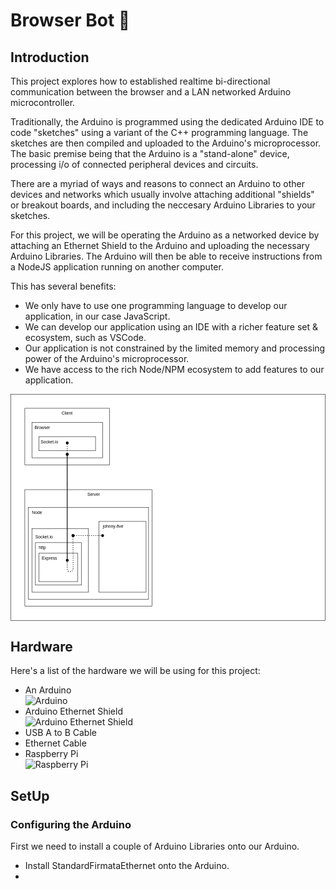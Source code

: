 # Browser Bot 🤖

## Introduction

This project explores how to established realtime bi-directional communication between the browser and a LAN networked Arduino microcontroller.

Traditionally, the Arduino is programmed using the dedicated Arduino IDE to code "sketches" using a variant of the C++ programming language. The sketches are then compiled and uploaded to the Arduino's microprocessor. The basic premise being that the Arduino is a "stand-alone" device, processing i/o of connected peripheral devices and circuits. 

There are a myriad of ways and reasons to connect an Arduino to other devices and networks which usually involve attaching additional "shields" or breakout boards, and including the neccesary Arduino Libraries to your sketches. 

For this project, we will be operating the Arduino as a networked device by attaching an Ethernet Shield to the Arduino and uploading the necessary Arduino Libraries. The Arduino will then be able to receive instructions from a NodeJS application running on another computer. 

This has several benefits: 

- We only have to use one programming language to develop our application, in our case JavaScript. 
- We can develop our application using an IDE with a richer feature set & ecosystem, such as VSCode.
- Our application is not constrained by the limited memory and processing power of the Arduino's microprocessor. 
- We have access to the rich Node/NPM ecosystem to add features to our application. 

<svg xmlns="http://www.w3.org/2000/svg" xmlns:xlink="http://www.w3.org/1999/xlink" version="1.1" width="891px" viewBox="-0.5 -0.5 891 641" content="&lt;mxfile&gt;&lt;diagram name=&quot;Page-1&quot; id=&quot;5f0bae14-7c28-e335-631c-24af17079c00&quot;&gt;&lt;mxGraphModel dx=&quot;1180&quot; dy=&quot;535&quot; grid=&quot;1&quot; gridSize=&quot;10&quot; guides=&quot;1&quot; tooltips=&quot;1&quot; connect=&quot;1&quot; arrows=&quot;1&quot; fold=&quot;1&quot; page=&quot;1&quot; pageScale=&quot;1&quot; pageWidth=&quot;1654&quot; pageHeight=&quot;2336&quot; background=&quot;none&quot; math=&quot;0&quot; shadow=&quot;0&quot;&gt;&lt;root&gt;&lt;mxCell id=&quot;0&quot;/&gt;&lt;mxCell id=&quot;1&quot; parent=&quot;0&quot;/&gt;&lt;mxCell id=&quot;DSCg3pvIwE-KSSSxKjmU-51&quot; value=&quot;&quot; style=&quot;rounded=0;whiteSpace=wrap;html=1;&quot; parent=&quot;1&quot; vertex=&quot;1&quot;&gt;&lt;mxGeometry x=&quot;400&quot; y=&quot;40&quot; width=&quot;890&quot; height=&quot;640&quot; as=&quot;geometry&quot;/&gt;&lt;/mxCell&gt;&lt;mxCell id=&quot;DSCg3pvIwE-KSSSxKjmU-3&quot; value=&quot;&quot; style=&quot;rounded=1;whiteSpace=wrap;html=1;arcSize=0;&quot; parent=&quot;1&quot; vertex=&quot;1&quot;&gt;&lt;mxGeometry x=&quot;440&quot; y=&quot;80&quot; width=&quot;240&quot; height=&quot;160&quot; as=&quot;geometry&quot;/&gt;&lt;/mxCell&gt;&lt;mxCell id=&quot;DSCg3pvIwE-KSSSxKjmU-4&quot; value=&quot;&quot; style=&quot;rounded=1;whiteSpace=wrap;html=1;arcSize=0;&quot; parent=&quot;1&quot; vertex=&quot;1&quot;&gt;&lt;mxGeometry x=&quot;460&quot; y=&quot;120&quot; width=&quot;200&quot; height=&quot;100&quot; as=&quot;geometry&quot;/&gt;&lt;/mxCell&gt;&lt;mxCell id=&quot;DSCg3pvIwE-KSSSxKjmU-6&quot; style=&quot;edgeStyle=orthogonalEdgeStyle;rounded=0;orthogonalLoop=1;jettySize=auto;html=1;exitX=0.5;exitY=1;exitDx=0;exitDy=0;arcSize=5;&quot; parent=&quot;1&quot; source=&quot;DSCg3pvIwE-KSSSxKjmU-3&quot; target=&quot;DSCg3pvIwE-KSSSxKjmU-3&quot; edge=&quot;1&quot;&gt;&lt;mxGeometry relative=&quot;1&quot; as=&quot;geometry&quot;/&gt;&lt;/mxCell&gt;&lt;mxCell id=&quot;DSCg3pvIwE-KSSSxKjmU-7&quot; value=&quot;Client&quot; style=&quot;text;html=1;strokeColor=none;fillColor=none;align=center;verticalAlign=middle;whiteSpace=wrap;rounded=0;&quot; parent=&quot;1&quot; vertex=&quot;1&quot;&gt;&lt;mxGeometry x=&quot;530&quot; y=&quot;80&quot; width=&quot;60&quot; height=&quot;30&quot; as=&quot;geometry&quot;/&gt;&lt;/mxCell&gt;&lt;mxCell id=&quot;DSCg3pvIwE-KSSSxKjmU-8&quot; value=&quot;Browser&quot; style=&quot;text;html=1;strokeColor=none;fillColor=none;align=center;verticalAlign=middle;whiteSpace=wrap;rounded=0;&quot; parent=&quot;1&quot; vertex=&quot;1&quot;&gt;&lt;mxGeometry x=&quot;460&quot; y=&quot;120&quot; width=&quot;60&quot; height=&quot;30&quot; as=&quot;geometry&quot;/&gt;&lt;/mxCell&gt;&lt;mxCell id=&quot;DSCg3pvIwE-KSSSxKjmU-11&quot; value=&quot;&quot; style=&quot;rounded=1;whiteSpace=wrap;html=1;arcSize=0;&quot; parent=&quot;1&quot; vertex=&quot;1&quot;&gt;&lt;mxGeometry x=&quot;440&quot; y=&quot;310&quot; width=&quot;360&quot; height=&quot;330&quot; as=&quot;geometry&quot;/&gt;&lt;/mxCell&gt;&lt;mxCell id=&quot;DSCg3pvIwE-KSSSxKjmU-12&quot; value=&quot;&quot; style=&quot;rounded=1;whiteSpace=wrap;html=1;arcSize=0;&quot; parent=&quot;1&quot; vertex=&quot;1&quot;&gt;&lt;mxGeometry x=&quot;450&quot; y=&quot;360&quot; width=&quot;340&quot; height=&quot;260&quot; as=&quot;geometry&quot;/&gt;&lt;/mxCell&gt;&lt;mxCell id=&quot;DSCg3pvIwE-KSSSxKjmU-13&quot; style=&quot;edgeStyle=orthogonalEdgeStyle;rounded=0;orthogonalLoop=1;jettySize=auto;html=1;exitX=0.5;exitY=1;exitDx=0;exitDy=0;arcSize=5;&quot; parent=&quot;1&quot; source=&quot;DSCg3pvIwE-KSSSxKjmU-11&quot; target=&quot;DSCg3pvIwE-KSSSxKjmU-11&quot; edge=&quot;1&quot;&gt;&lt;mxGeometry relative=&quot;1&quot; as=&quot;geometry&quot;/&gt;&lt;/mxCell&gt;&lt;mxCell id=&quot;DSCg3pvIwE-KSSSxKjmU-14&quot; value=&quot;Server&quot; style=&quot;text;html=1;strokeColor=none;fillColor=none;align=center;verticalAlign=middle;whiteSpace=wrap;rounded=0;&quot; parent=&quot;1&quot; vertex=&quot;1&quot;&gt;&lt;mxGeometry x=&quot;610&quot; y=&quot;310&quot; width=&quot;50&quot; height=&quot;30&quot; as=&quot;geometry&quot;/&gt;&lt;/mxCell&gt;&lt;mxCell id=&quot;DSCg3pvIwE-KSSSxKjmU-15&quot; value=&quot;Node&quot; style=&quot;text;html=1;strokeColor=none;fillColor=none;align=center;verticalAlign=middle;whiteSpace=wrap;rounded=0;&quot; parent=&quot;1&quot; vertex=&quot;1&quot;&gt;&lt;mxGeometry x=&quot;450&quot; y=&quot;360&quot; width=&quot;50&quot; height=&quot;30&quot; as=&quot;geometry&quot;/&gt;&lt;/mxCell&gt;&lt;mxCell id=&quot;DSCg3pvIwE-KSSSxKjmU-23&quot; value=&quot;&quot; style=&quot;group&quot; parent=&quot;1&quot; vertex=&quot;1&quot; connectable=&quot;0&quot;&gt;&lt;mxGeometry x=&quot;480&quot; y=&quot;160&quot; width=&quot;160&quot; height=&quot;40&quot; as=&quot;geometry&quot;/&gt;&lt;/mxCell&gt;&lt;mxCell id=&quot;DSCg3pvIwE-KSSSxKjmU-21&quot; value=&quot;&quot; style=&quot;rounded=1;whiteSpace=wrap;html=1;arcSize=0;&quot; parent=&quot;DSCg3pvIwE-KSSSxKjmU-23&quot; vertex=&quot;1&quot;&gt;&lt;mxGeometry width=&quot;160&quot; height=&quot;40&quot; as=&quot;geometry&quot;/&gt;&lt;/mxCell&gt;&lt;mxCell id=&quot;DSCg3pvIwE-KSSSxKjmU-22&quot; value=&quot;Socket.io&quot; style=&quot;text;html=1;strokeColor=none;fillColor=none;align=center;verticalAlign=middle;whiteSpace=wrap;rounded=0;&quot; parent=&quot;DSCg3pvIwE-KSSSxKjmU-23&quot; vertex=&quot;1&quot;&gt;&lt;mxGeometry width=&quot;60&quot; height=&quot;30&quot; as=&quot;geometry&quot;/&gt;&lt;/mxCell&gt;&lt;mxCell id=&quot;DSCg3pvIwE-KSSSxKjmU-25&quot; value=&quot;&quot; style=&quot;rounded=1;whiteSpace=wrap;html=1;arcSize=0;&quot; parent=&quot;1&quot; vertex=&quot;1&quot;&gt;&lt;mxGeometry x=&quot;460&quot; y=&quot;420&quot; width=&quot;160&quot; height=&quot;180&quot; as=&quot;geometry&quot;/&gt;&lt;/mxCell&gt;&lt;mxCell id=&quot;DSCg3pvIwE-KSSSxKjmU-26&quot; value=&quot;Socket.io&quot; style=&quot;text;html=1;strokeColor=none;fillColor=none;align=center;verticalAlign=middle;whiteSpace=wrap;rounded=0;&quot; parent=&quot;1&quot; vertex=&quot;1&quot;&gt;&lt;mxGeometry x=&quot;460&quot; y=&quot;430&quot; width=&quot;70&quot; height=&quot;30&quot; as=&quot;geometry&quot;/&gt;&lt;/mxCell&gt;&lt;mxCell id=&quot;DSCg3pvIwE-KSSSxKjmU-32&quot; value=&quot;&quot; style=&quot;rounded=0;whiteSpace=wrap;html=1;&quot; parent=&quot;1&quot; vertex=&quot;1&quot;&gt;&lt;mxGeometry x=&quot;470&quot; y=&quot;460&quot; width=&quot;130&quot; height=&quot;120&quot; as=&quot;geometry&quot;/&gt;&lt;/mxCell&gt;&lt;mxCell id=&quot;DSCg3pvIwE-KSSSxKjmU-35&quot; value=&quot;&quot; style=&quot;rounded=0;whiteSpace=wrap;html=1;&quot; parent=&quot;1&quot; vertex=&quot;1&quot;&gt;&lt;mxGeometry x=&quot;480&quot; y=&quot;490&quot; width=&quot;110&quot; height=&quot;80&quot; as=&quot;geometry&quot;/&gt;&lt;/mxCell&gt;&lt;mxCell id=&quot;DSCg3pvIwE-KSSSxKjmU-33&quot; value=&quot;Express&quot; style=&quot;text;html=1;strokeColor=none;fillColor=none;align=center;verticalAlign=middle;whiteSpace=wrap;rounded=0;&quot; parent=&quot;1&quot; vertex=&quot;1&quot;&gt;&lt;mxGeometry x=&quot;480&quot; y=&quot;490&quot; width=&quot;60&quot; height=&quot;30&quot; as=&quot;geometry&quot;/&gt;&lt;/mxCell&gt;&lt;mxCell id=&quot;DSCg3pvIwE-KSSSxKjmU-39&quot; value=&quot;http&quot; style=&quot;text;html=1;strokeColor=none;fillColor=none;align=center;verticalAlign=middle;whiteSpace=wrap;rounded=0;&quot; parent=&quot;1&quot; vertex=&quot;1&quot;&gt;&lt;mxGeometry x=&quot;470&quot; y=&quot;460&quot; width=&quot;40&quot; height=&quot;30&quot; as=&quot;geometry&quot;/&gt;&lt;/mxCell&gt;&lt;mxCell id=&quot;DSCg3pvIwE-KSSSxKjmU-40&quot; value=&quot;&quot; style=&quot;endArrow=none;dashed=1;html=1;dashPattern=1 2;strokeWidth=2;curved=1;startArrow=oval;startFill=1;&quot; parent=&quot;1&quot; edge=&quot;1&quot;&gt;&lt;mxGeometry width=&quot;50&quot; height=&quot;50&quot; relative=&quot;1&quot; as=&quot;geometry&quot;&gt;&lt;mxPoint x=&quot;576&quot; y=&quot;440&quot; as=&quot;sourcePoint&quot;/&gt;&lt;mxPoint x=&quot;560&quot; y=&quot;510&quot; as=&quot;targetPoint&quot;/&gt;&lt;Array as=&quot;points&quot;&gt;&lt;mxPoint x=&quot;577&quot; y=&quot;524&quot;/&gt;&lt;mxPoint x=&quot;576&quot; y=&quot;542&quot;/&gt;&lt;mxPoint x=&quot;560&quot; y=&quot;542&quot;/&gt;&lt;mxPoint x=&quot;560&quot; y=&quot;524&quot;/&gt;&lt;/Array&gt;&lt;/mxGeometry&gt;&lt;/mxCell&gt;&lt;mxCell id=&quot;DSCg3pvIwE-KSSSxKjmU-30&quot; value=&quot;&quot; style=&quot;endArrow=oval;startArrow=oval;html=1;rounded=0;startFill=1;endFill=1;strokeWidth=2;&quot; parent=&quot;1&quot; edge=&quot;1&quot;&gt;&lt;mxGeometry width=&quot;50&quot; height=&quot;50&quot; relative=&quot;1&quot; as=&quot;geometry&quot;&gt;&lt;mxPoint x=&quot;560&quot; y=&quot;510&quot; as=&quot;sourcePoint&quot;/&gt;&lt;mxPoint x=&quot;559.83&quot; y=&quot;210&quot; as=&quot;targetPoint&quot;/&gt;&lt;Array as=&quot;points&quot;&gt;&lt;mxPoint x=&quot;559.83&quot; y=&quot;210&quot;/&gt;&lt;/Array&gt;&lt;/mxGeometry&gt;&lt;/mxCell&gt;&lt;mxCell id=&quot;DSCg3pvIwE-KSSSxKjmU-44&quot; value=&quot;&quot; style=&quot;endArrow=oval;dashed=1;html=1;dashPattern=1 2;strokeWidth=2;curved=1;startArrow=oval;startFill=1;endFill=1;&quot; parent=&quot;1&quot; edge=&quot;1&quot;&gt;&lt;mxGeometry width=&quot;50&quot; height=&quot;50&quot; relative=&quot;1&quot; as=&quot;geometry&quot;&gt;&lt;mxPoint x=&quot;560&quot; y=&quot;210&quot; as=&quot;sourcePoint&quot;/&gt;&lt;mxPoint x=&quot;560&quot; y=&quot;178&quot; as=&quot;targetPoint&quot;/&gt;&lt;/mxGeometry&gt;&lt;/mxCell&gt;&lt;mxCell id=&quot;DSCg3pvIwE-KSSSxKjmU-47&quot; style=&quot;edgeStyle=none;orthogonalLoop=1;jettySize=auto;html=1;exitX=0;exitY=0.5;exitDx=0;exitDy=0;dashed=1;dashPattern=1 2;startArrow=oval;startFill=1;endArrow=oval;endFill=1;&quot; parent=&quot;1&quot; source=&quot;DSCg3pvIwE-KSSSxKjmU-35&quot; target=&quot;DSCg3pvIwE-KSSSxKjmU-35&quot; edge=&quot;1&quot;&gt;&lt;mxGeometry relative=&quot;1&quot; as=&quot;geometry&quot;/&gt;&lt;/mxCell&gt;&lt;mxCell id=&quot;DSCg3pvIwE-KSSSxKjmU-48&quot; value=&quot;&quot; style=&quot;rounded=1;whiteSpace=wrap;html=1;arcSize=0;&quot; parent=&quot;1&quot; vertex=&quot;1&quot;&gt;&lt;mxGeometry x=&quot;650&quot; y=&quot;400&quot; width=&quot;133&quot; height=&quot;200&quot; as=&quot;geometry&quot;/&gt;&lt;/mxCell&gt;&lt;mxCell id=&quot;DSCg3pvIwE-KSSSxKjmU-49&quot; value=&quot;&quot; style=&quot;endArrow=oval;startArrow=oval;html=1;dashed=1;dashPattern=1 2;startFill=1;endFill=1;strokeWidth=2;entryX=0.075;entryY=0.2;entryDx=0;entryDy=0;entryPerimeter=0;&quot; parent=&quot;1&quot; target=&quot;DSCg3pvIwE-KSSSxKjmU-48&quot; edge=&quot;1&quot;&gt;&lt;mxGeometry width=&quot;50&quot; height=&quot;50&quot; relative=&quot;1&quot; as=&quot;geometry&quot;&gt;&lt;mxPoint x=&quot;577&quot; y=&quot;440&quot; as=&quot;sourcePoint&quot;/&gt;&lt;mxPoint x=&quot;657&quot; y=&quot;420&quot; as=&quot;targetPoint&quot;/&gt;&lt;/mxGeometry&gt;&lt;/mxCell&gt;&lt;mxCell id=&quot;DSCg3pvIwE-KSSSxKjmU-50&quot; value=&quot;johnny-five&quot; style=&quot;text;html=1;strokeColor=none;fillColor=none;align=center;verticalAlign=middle;whiteSpace=wrap;rounded=0;&quot; parent=&quot;1&quot; vertex=&quot;1&quot;&gt;&lt;mxGeometry x=&quot;650&quot; y=&quot;400&quot; width=&quot;80&quot; height=&quot;30&quot; as=&quot;geometry&quot;/&gt;&lt;/mxCell&gt;&lt;/root&gt;&lt;/mxGraphModel&gt;&lt;/diagram&gt;&lt;/mxfile&gt;" onclick="(function(svg){var src=window.event.target||window.event.srcElement;while (src!=null&amp;&amp;src.nodeName.toLowerCase()!='a'){src=src.parentNode;}if(src==null){if(svg.wnd!=null&amp;&amp;!svg.wnd.closed){svg.wnd.focus();}else{var r=function(evt){if(evt.data=='ready'&amp;&amp;evt.source==svg.wnd){svg.wnd.postMessage(decodeURIComponent(svg.getAttribute('content')),'*');window.removeEventListener('message',r);}};window.addEventListener('message',r);svg.wnd=window.open('https://viewer.diagrams.net/?client=1&amp;page=0&amp;edit=_blank');}}})(this);" style="cursor:pointer;max-width:100%;max-height:641px;"><defs/><g><rect x="0" y="0" width="890" height="640" fill="rgb(255, 255, 255)" stroke="rgb(0, 0, 0)" pointer-events="all"/><rect x="40" y="40" width="240" height="160" fill="rgb(255, 255, 255)" stroke="rgb(0, 0, 0)" pointer-events="all"/><rect x="60" y="80" width="200" height="100" fill="rgb(255, 255, 255)" stroke="rgb(0, 0, 0)" pointer-events="all"/><rect x="130" y="40" width="60" height="30" fill="none" stroke="none" pointer-events="all"/><g transform="translate(-0.5 -0.5)"><switch><foreignObject pointer-events="none" width="100%" height="100%" requiredFeatures="http://www.w3.org/TR/SVG11/feature#Extensibility" style="overflow: visible; text-align: left;"><div xmlns="http://www.w3.org/1999/xhtml" style="display: flex; align-items: unsafe center; justify-content: unsafe center; width: 58px; height: 1px; padding-top: 55px; margin-left: 131px;"><div data-drawio-colors="color: rgb(0, 0, 0); " style="box-sizing: border-box; font-size: 0px; text-align: center;"><div style="display: inline-block; font-size: 12px; font-family: Helvetica; color: rgb(0, 0, 0); line-height: 1.2; pointer-events: all; white-space: normal; overflow-wrap: normal;">Client</div></div></div></foreignObject><text x="160" y="59" fill="rgb(0, 0, 0)" font-family="Helvetica" font-size="12px" text-anchor="middle">Client</text></switch></g><rect x="60" y="80" width="60" height="30" fill="none" stroke="none" pointer-events="all"/><g transform="translate(-0.5 -0.5)"><switch><foreignObject pointer-events="none" width="100%" height="100%" requiredFeatures="http://www.w3.org/TR/SVG11/feature#Extensibility" style="overflow: visible; text-align: left;"><div xmlns="http://www.w3.org/1999/xhtml" style="display: flex; align-items: unsafe center; justify-content: unsafe center; width: 58px; height: 1px; padding-top: 95px; margin-left: 61px;"><div data-drawio-colors="color: rgb(0, 0, 0); " style="box-sizing: border-box; font-size: 0px; text-align: center;"><div style="display: inline-block; font-size: 12px; font-family: Helvetica; color: rgb(0, 0, 0); line-height: 1.2; pointer-events: all; white-space: normal; overflow-wrap: normal;">Browser</div></div></div></foreignObject><text x="90" y="99" fill="rgb(0, 0, 0)" font-family="Helvetica" font-size="12px" text-anchor="middle">Browser</text></switch></g><rect x="40" y="270" width="360" height="330" fill="rgb(255, 255, 255)" stroke="rgb(0, 0, 0)" pointer-events="all"/><rect x="50" y="320" width="340" height="260" fill="rgb(255, 255, 255)" stroke="rgb(0, 0, 0)" pointer-events="all"/><rect x="210" y="270" width="50" height="30" fill="none" stroke="none" pointer-events="all"/><g transform="translate(-0.5 -0.5)"><switch><foreignObject pointer-events="none" width="100%" height="100%" requiredFeatures="http://www.w3.org/TR/SVG11/feature#Extensibility" style="overflow: visible; text-align: left;"><div xmlns="http://www.w3.org/1999/xhtml" style="display: flex; align-items: unsafe center; justify-content: unsafe center; width: 48px; height: 1px; padding-top: 285px; margin-left: 211px;"><div data-drawio-colors="color: rgb(0, 0, 0); " style="box-sizing: border-box; font-size: 0px; text-align: center;"><div style="display: inline-block; font-size: 12px; font-family: Helvetica; color: rgb(0, 0, 0); line-height: 1.2; pointer-events: all; white-space: normal; overflow-wrap: normal;">Server</div></div></div></foreignObject><text x="235" y="289" fill="rgb(0, 0, 0)" font-family="Helvetica" font-size="12px" text-anchor="middle">Server</text></switch></g><rect x="50" y="320" width="50" height="30" fill="none" stroke="none" pointer-events="all"/><g transform="translate(-0.5 -0.5)"><switch><foreignObject pointer-events="none" width="100%" height="100%" requiredFeatures="http://www.w3.org/TR/SVG11/feature#Extensibility" style="overflow: visible; text-align: left;"><div xmlns="http://www.w3.org/1999/xhtml" style="display: flex; align-items: unsafe center; justify-content: unsafe center; width: 48px; height: 1px; padding-top: 335px; margin-left: 51px;"><div data-drawio-colors="color: rgb(0, 0, 0); " style="box-sizing: border-box; font-size: 0px; text-align: center;"><div style="display: inline-block; font-size: 12px; font-family: Helvetica; color: rgb(0, 0, 0); line-height: 1.2; pointer-events: all; white-space: normal; overflow-wrap: normal;">Node</div></div></div></foreignObject><text x="75" y="339" fill="rgb(0, 0, 0)" font-family="Helvetica" font-size="12px" text-anchor="middle">Node</text></switch></g><rect x="80" y="120" width="160" height="40" fill="rgb(255, 255, 255)" stroke="rgb(0, 0, 0)" pointer-events="none"/><g transform="translate(-0.5 -0.5)"><switch><foreignObject pointer-events="none" width="100%" height="100%" requiredFeatures="http://www.w3.org/TR/SVG11/feature#Extensibility" style="overflow: visible; text-align: left;"><div xmlns="http://www.w3.org/1999/xhtml" style="display: flex; align-items: unsafe center; justify-content: unsafe center; width: 58px; height: 1px; padding-top: 135px; margin-left: 81px;"><div data-drawio-colors="color: rgb(0, 0, 0); " style="box-sizing: border-box; font-size: 0px; text-align: center;"><div style="display: inline-block; font-size: 12px; font-family: Helvetica; color: rgb(0, 0, 0); line-height: 1.2; pointer-events: none; white-space: normal; overflow-wrap: normal;">Socket.io</div></div></div></foreignObject><text x="110" y="139" fill="rgb(0, 0, 0)" font-family="Helvetica" font-size="12px" text-anchor="middle">Socket.io</text></switch></g><rect x="60" y="380" width="160" height="180" fill="rgb(255, 255, 255)" stroke="rgb(0, 0, 0)" pointer-events="none"/><g transform="translate(-0.5 -0.5)"><switch><foreignObject pointer-events="none" width="100%" height="100%" requiredFeatures="http://www.w3.org/TR/SVG11/feature#Extensibility" style="overflow: visible; text-align: left;"><div xmlns="http://www.w3.org/1999/xhtml" style="display: flex; align-items: unsafe center; justify-content: unsafe center; width: 68px; height: 1px; padding-top: 405px; margin-left: 61px;"><div data-drawio-colors="color: rgb(0, 0, 0); " style="box-sizing: border-box; font-size: 0px; text-align: center;"><div style="display: inline-block; font-size: 12px; font-family: Helvetica; color: rgb(0, 0, 0); line-height: 1.2; pointer-events: none; white-space: normal; overflow-wrap: normal;">Socket.io</div></div></div></foreignObject><text x="95" y="409" fill="rgb(0, 0, 0)" font-family="Helvetica" font-size="12px" text-anchor="middle">Socket.io</text></switch></g><rect x="70" y="420" width="130" height="120" fill="rgb(255, 255, 255)" stroke="rgb(0, 0, 0)" pointer-events="none"/><rect x="80" y="450" width="110" height="80" fill="rgb(255, 255, 255)" stroke="rgb(0, 0, 0)" pointer-events="none"/><g transform="translate(-0.5 -0.5)"><switch><foreignObject pointer-events="none" width="100%" height="100%" requiredFeatures="http://www.w3.org/TR/SVG11/feature#Extensibility" style="overflow: visible; text-align: left;"><div xmlns="http://www.w3.org/1999/xhtml" style="display: flex; align-items: unsafe center; justify-content: unsafe center; width: 58px; height: 1px; padding-top: 465px; margin-left: 81px;"><div data-drawio-colors="color: rgb(0, 0, 0); " style="box-sizing: border-box; font-size: 0px; text-align: center;"><div style="display: inline-block; font-size: 12px; font-family: Helvetica; color: rgb(0, 0, 0); line-height: 1.2; pointer-events: none; white-space: normal; overflow-wrap: normal;">Express</div></div></div></foreignObject><text x="110" y="469" fill="rgb(0, 0, 0)" font-family="Helvetica" font-size="12px" text-anchor="middle">Express</text></switch></g><g transform="translate(-0.5 -0.5)"><switch><foreignObject pointer-events="none" width="100%" height="100%" requiredFeatures="http://www.w3.org/TR/SVG11/feature#Extensibility" style="overflow: visible; text-align: left;"><div xmlns="http://www.w3.org/1999/xhtml" style="display: flex; align-items: unsafe center; justify-content: unsafe center; width: 38px; height: 1px; padding-top: 435px; margin-left: 71px;"><div data-drawio-colors="color: rgb(0, 0, 0); " style="box-sizing: border-box; font-size: 0px; text-align: center;"><div style="display: inline-block; font-size: 12px; font-family: Helvetica; color: rgb(0, 0, 0); line-height: 1.2; pointer-events: none; white-space: normal; overflow-wrap: normal;">http</div></div></div></foreignObject><text x="90" y="439" fill="rgb(0, 0, 0)" font-family="Helvetica" font-size="12px" text-anchor="middle">http</text></switch></g><path d="M 176.04 403 Q 177 484 176.5 493 Q 176 502 168 502 Q 160 502 160 493 Q 160 484 160 470" fill="none" stroke="rgb(0, 0, 0)" stroke-width="2" stroke-miterlimit="10" stroke-dasharray="2 4" pointer-events="none"/><ellipse cx="176" cy="400" rx="3" ry="3" fill="rgb(0, 0, 0)" stroke="rgb(0, 0, 0)" stroke-width="2" pointer-events="none"/><path d="M 160 467 L 159.83 173" fill="none" stroke="rgb(0, 0, 0)" stroke-width="2" stroke-miterlimit="10" pointer-events="none"/><ellipse cx="160" cy="470" rx="3" ry="3" fill="rgb(0, 0, 0)" stroke="rgb(0, 0, 0)" stroke-width="2" pointer-events="none"/><ellipse cx="159.83" cy="170" rx="3" ry="3" fill="rgb(0, 0, 0)" stroke="rgb(0, 0, 0)" stroke-width="2" pointer-events="none"/><path d="M 160 167 Q 160 167 160 141" fill="none" stroke="rgb(0, 0, 0)" stroke-width="2" stroke-miterlimit="10" stroke-dasharray="2 4" pointer-events="none"/><ellipse cx="160" cy="170" rx="3" ry="3" fill="rgb(0, 0, 0)" stroke="rgb(0, 0, 0)" stroke-width="2" pointer-events="none"/><ellipse cx="160" cy="138" rx="3" ry="3" fill="rgb(0, 0, 0)" stroke="rgb(0, 0, 0)" stroke-width="2" pointer-events="none"/><rect x="250" y="360" width="133" height="200" fill="rgb(255, 255, 255)" stroke="rgb(0, 0, 0)" pointer-events="none"/><path d="M 180 400 L 256.97 400" fill="none" stroke="rgb(0, 0, 0)" stroke-width="2" stroke-miterlimit="10" stroke-dasharray="2 4" pointer-events="none"/><ellipse cx="177" cy="400" rx="3" ry="3" fill="rgb(0, 0, 0)" stroke="rgb(0, 0, 0)" stroke-width="2" pointer-events="none"/><ellipse cx="259.97" cy="400" rx="3" ry="3" fill="rgb(0, 0, 0)" stroke="rgb(0, 0, 0)" stroke-width="2" pointer-events="none"/><g transform="translate(-0.5 -0.5)"><switch><foreignObject pointer-events="none" width="100%" height="100%" requiredFeatures="http://www.w3.org/TR/SVG11/feature#Extensibility" style="overflow: visible; text-align: left;"><div xmlns="http://www.w3.org/1999/xhtml" style="display: flex; align-items: unsafe center; justify-content: unsafe center; width: 78px; height: 1px; padding-top: 375px; margin-left: 251px;"><div data-drawio-colors="color: rgb(0, 0, 0); " style="box-sizing: border-box; font-size: 0px; text-align: center;"><div style="display: inline-block; font-size: 12px; font-family: Helvetica; color: rgb(0, 0, 0); line-height: 1.2; pointer-events: none; white-space: normal; overflow-wrap: normal;">johnny-five</div></div></div></foreignObject><text x="290" y="379" fill="rgb(0, 0, 0)" font-family="Helvetica" font-size="12px" text-anchor="middle">johnny-five</text></switch></g></g><switch><g requiredFeatures="http://www.w3.org/TR/SVG11/feature#Extensibility"/><a transform="translate(0,-5)" xlink:href="https://www.diagrams.net/doc/faq/svg-export-text-problems" target="_blank"><text text-anchor="middle" font-size="10px" x="50%" y="100%">Viewer does not support full SVG 1.1</text></a></switch></svg>

## Hardware

Here's a list of the hardware we will be using for this project: 

- An Arduino <br>
![Arduino](https://upload.wikimedia.org/wikipedia/commons/thumb/3/38/Arduino_Uno_-_R3.jpg/220px-Arduino_Uno_-_R3.jpg) 
- Arduino Ethernet Shield <br>
![Arduino Ethernet Shield](https://upload.wikimedia.org/wikipedia/commons/thumb/1/16/Arduino_Ethernet_Board.jpg/1280px-Arduino_Ethernet_Board.jpg)
- USB A to B Cable
- Ethernet Cable
- Raspberry Pi <br>
![Raspberry Pi](https://upload.wikimedia.org/wikipedia/commons/thumb/f/f1/Raspberry_Pi_4_Model_B_-_Side.jpg/800px-Raspberry_Pi_4_Model_B_-_Side.jpg)

## SetUp

### Configuring the Arduino

First we need to install a couple of Arduino Libraries onto our Arduino. 


- Install StandardFirmataEthernet onto the Arduino.
- 



